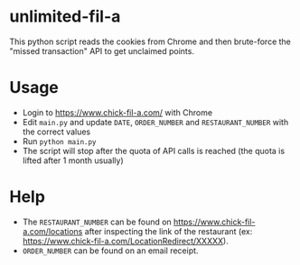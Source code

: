 # unlimited-fil-a

This python script reads the cookies from Chrome and then brute-force the "missed transaction" API to get unclaimed points.

# Usage

- Login to https://www.chick-fil-a.com/ with Chrome
- Edit `main.py` and update `DATE`, `ORDER_NUMBER` and `RESTAURANT_NUMBER` with the correct values
- Run `python main.py`
- The script will stop after the quota of API calls is reached (the quota is lifted after 1 month usually)

# Help

- The `RESTAURANT_NUMBER` can be found on https://www.chick-fil-a.com/locations after inspecting the link of the restaurant (ex: https://www.chick-fil-a.com/LocationRedirect/XXXXX).
- `ORDER_NUMBER` can be found on an email receipt.
